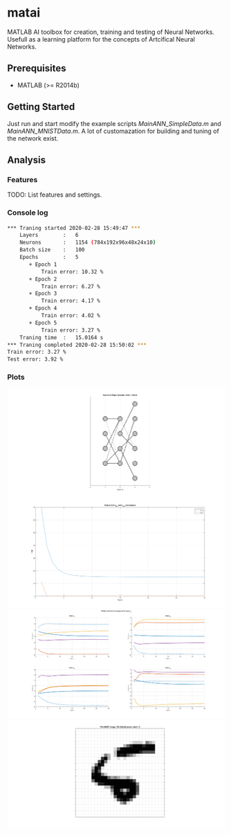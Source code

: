# matai
MATLAB AI toolbox for creation, training and testing of Neural Networks. Usefull as a learning platform for the concepts of Artcifical Neural Networks.

## Prerequisites
* MATLAB (>= R2014b)

## Getting Started
Just run and start modify the example scripts *MainANN_SimpleData.m* and *MainANN_MNISTData.m*. A lot of customazation for building and tuning of the network exist.

## Analysis

### Features
TODO: List features and settings.

### Console log
```bash
*** Traning started 2020-02-28 15:49:47 ***
    Layers        :   6
    Neurons       :   1154 (784x192x96x48x24x10)
    Batch size    :   100
    Epochs        :   5
       + Epoch 1
           Train error: 10.32 %
       + Epoch 2
           Train error: 6.27 %
       + Epoch 3
           Train error: 4.17 %
       + Epoch 4
           Train error: 4.02 %
       + Epoch 5
           Train error: 3.27 %
    Traning time  :   15.0164 s
*** Traning completed 2020-02-28 15:50:02 ***
Train error: 3.27 %
Test error: 3.92 %
```

### Plots
<img src="./Figures/SimpleNetwork.png"/>
<img src="./Figures/SimpleError.png"/>
<img src="./Figures/SimpleWeightBias.png"/>
<img src="./Figures/MNISTFalseClassification.png"/>
